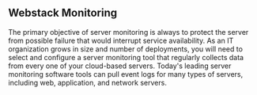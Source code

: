 ## Webstack Monitoring

The primary objective of server monitoring is always to protect the server from possible failure that would interrupt service availability.
As an IT organization grows in size and number of deployments, you will need to select and configure a server monitoring tool that regularly collects data from every one of your cloud-based servers.
Today's leading server monitoring software tools can pull event logs for many types of servers, including web, application, and network servers.
